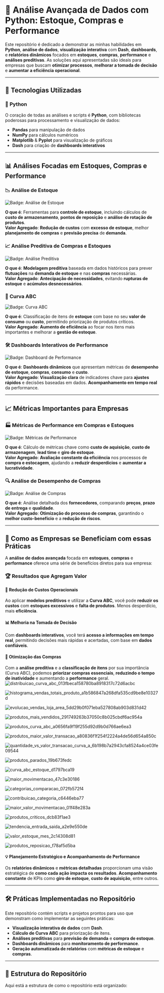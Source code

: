 # 🚀 **Análise Avançada de Dados com Python: Estoque, Compras e Performance**

Este repositório é dedicado a demonstrar as minhas habilidades em **Python**, **análise de dados**, **visualização interativa** com **Dash**, **dashboards**, e **relatórios dinâmicos** focados em **estoques**, **compras**, **performance** e **análises preditivas**. As soluções aqui apresentadas são ideais para empresas que buscam **otimizar processos**, **melhorar a tomada de decisão** e **aumentar a eficiência operacional**.

---

## 🔧 **Tecnologias Utilizadas**

### 🐍 **Python**
O coração de todas as análises e scripts é **Python**, com bibliotecas poderosas para processamento e visualização de dados:
- **Pandas** para manipulação de dados
- **NumPy** para cálculos numéricos
- **Matplotlib** & **Pyplot** para visualização de gráficos
- **Dash** para criação de **dashboards interativos**

---

## 📊 **Análises Focadas em Estoques, Compras e Performance**

### 📉 **Análise de Estoque**

![Badge: Análise de Estoque](https://img.shields.io/badge/Analise_Estoque-7748F1?style=flat&logo=python&logoColor=white)

**O que é**: Ferramentas para **controle de estoque**, incluindo cálculos de **custo de armazenamento**, **pontos de reposição** e **análise de rotação de produtos**.  
**Valor Agregado**: **Redução de custos** com **excesso de estoque**, melhor **planejamento de compras** e **previsão precisa** de **demanda**.

### 📈 **Análise Preditiva de Compras e Estoques**

![Badge: Análise Preditiva](https://img.shields.io/badge/Analise_Preditiva-7748F1?style=flat&logo=python&logoColor=white)

**O que é**: **Modelagem preditiva** baseada em dados históricos para prever **flutuações** na **demanda de estoque** e nas **compras** necessárias.  
**Valor Agregado**: **Antecipação de necessidades**, evitando **rupturas de estoque** e **acúmulos desnecessários**.

### 🔄 **Curva ABC**

![Badge: Curva ABC](https://img.shields.io/badge/Curva_ABC-7748F1?style=flat&logo=python&logoColor=white)

**O que é**: Classificação de itens de **estoque** com base no seu **valor de consumo** ou **custo**, permitindo priorização de produtos críticos.  
**Valor Agregado**: **Aumento de eficiência** ao focar nos itens mais importantes e melhorar a **gestão de estoque**.

### 🛠️ **Dashboards Interativos de Performance**

![Badge: Dashboard de Performance](https://img.shields.io/badge/Dashboard_Performance-7748F1?style=flat&logo=python&logoColor=white)

**O que é**: **Dashboards dinâmicos** que apresentam métricas de **desempenho de estoque**, **compras**, **consumo** e **custo**.  
**Valor Agregado**: **Visualização clara** de indicadores chave para **ajustes rápidos** e decisões baseadas em dados. **Acompanhamento em tempo real** da performance.

---

## 📈 **Métricas Importantes para Empresas**

### 🏭 **Métricas de Performance em Compras e Estoques**

![Badge: Métricas de Performance](https://img.shields.io/badge/Metrics_Performance-7748F1?style=flat&logo=python&logoColor=white)

**O que é**: Cálculo de métricas chave como **custo de aquisição**, **custo de armazenagem**, **lead time** e **giro de estoque**.  
**Valor Agregado**: **Avaliação constante da eficiência** nos processos de **compra e estocagem**, ajudando a **reduzir desperdícios** e **aumentar a lucratividade**.

### 🔍 **Análise de Desempenho de Compras**

![Badge: Análise de Compras](https://img.shields.io/badge/Analise_Compras-7748F1?style=flat&logo=python&logoColor=white)

**O que é**: Análise detalhada dos **fornecedores**, comparando **preços**, **prazo de entrega** e **qualidade**.  
**Valor Agregado**: **Otimização do processo de compras**, garantindo o **melhor custo-benefício** e a **redução de riscos**.

---

## 🎯 **Como as Empresas se Beneficiam com essas Práticas**

A **análise de dados avançada** focada em **estoques**, **compras** e **performance** oferece uma série de benefícios diretos para sua empresa:

### 🏆 **Resultados que Agregam Valor**

#### 🔄 **Redução de Custos Operacionais**

Ao aplicar **modelos preditivos** e utilizar a **Curva ABC**, você pode **reduzir os custos** com **estoques excessivos** e **falta de produtos**. Menos desperdício, mais **eficiência**.

#### 📊 **Melhoria na Tomada de Decisão**

Com **dashboards interativos**, você terá **acesso a informações em tempo real**, permitindo decisões mais rápidas e acertadas, com base em **dados confiáveis**.

#### 🧠 **Otimização das Compras**

Com a **análise preditiva** e a **classificação de itens** por sua importância (Curva ABC), podemos **priorizar compras essenciais**, **reduzindo o tempo de inatividade** e aumentando a **performance** geral.
![distribuicao_curva_abc_013fbeca158780ba8918317c72d6acbc](https://github.com/user-attachments/assets/0d3944ef-6b78-4a83-a6ef-fc7b5843dd0d)

![histograma_vendas_totais_produto_a1b586847a268dfa535cd9be8e10327d](https://github.com/user-attachments/assets/a0ecdc48-8b9b-44f4-99c8-97b57c5a3cde)

![evolucao_vendas_loja_area_5dd29b0f071eba527808ab903d831d42](https://github.com/user-attachments/assets/8854f6b9-7234-4a53-b233-b24bd63b187c)

![produtos_mais_vendidos_291749263b37050c8b025cbdf6ac954a](https://github.com/user-attachments/assets/4d92d388-f1d2-4f4b-9981-33bf8666bcd9)

![produtos_curva_abc_a0656fa9f19f255d92d9b0d766ae6ea3](https://github.com/user-attachments/assets/16cb4298-281a-4149-a1fd-2498955accd6)

![produtos_maior_valor_transacao_a80836f1f254f2224a4de56d654a850c](https://github.com/user-attachments/assets/8094f62a-1bcd-4405-89db-50ffc5ee1c2a)

![quantidade_vs_valor_transacao_curva_a_6b198b7a2943cfa8524a4ce03fe09544](https://github.com/user-attachments/assets/999ee54c-159c-49b8-831c-10eaac65fbde)

![produtos_parados_19b673fedc](https://github.com/user-attachments/assets/7ad99c9f-f438-4f71-9df6-909293a6fff5)

![curva_abc_estoque_d1797bca19](https://github.com/user-attachments/assets/db8612ec-85f4-412a-965d-502242fbb640)

![maior_movimentacao_47c3e30186](https://github.com/user-attachments/assets/596dcaaa-c6b6-458f-b76a-f0d7ab66fe5c)

![categorias_comparacao_072fb572f4](https://github.com/user-attachments/assets/015f0bf3-f68f-4319-8c92-3e155777a3c2)

![contribuicao_categoria_c6446eba77](https://github.com/user-attachments/assets/fd586013-df15-4c50-b9c7-e0ce6cd7af03)

![maior_valor_movimentacao_01f48e283a](https://github.com/user-attachments/assets/ac4e4c3e-4f39-47b2-9c3f-10aaece8bead)

![produtos_criticos_dcb83f1ae3](https://github.com/user-attachments/assets/f19b16a2-73c8-4dcf-b2e6-de962b83e42a)

![tendencia_entrada_saida_a2e9e550de](https://github.com/user-attachments/assets/23fba1c5-496d-4b01-aba4-ac5a75a93fd4)

![valor_estoque_mes_2c14308d81](https://github.com/user-attachments/assets/02b85737-f802-4940-8e6f-7ecf8c5f3185)

![produtos_reposicao_f78af5d5ba](https://github.com/user-attachments/assets/4f66e304-747d-41c2-92b0-439aeff2d038)

#### 💡 **Planejamento Estratégico e Acompanhamento de Performance**

Os **relatórios dinâmicos** e **métricas detalhadas** proporcionam uma visão estratégica de **como cada ação impacta os resultados**. **Acompanhamento constante** de KPIs como **giro de estoque**, **custo de aquisição**, entre outros.

---

## 🛠️ **Práticas Implementadas no Repositório**

Este repositório contém scripts e projetos prontos para uso que demonstram como implementar as seguintes práticas:

- **Visualização interativa de dados** com **Dash**.
- **Cálculo de Curva ABC** para priorização de itens.
- **Análises preditivas** para **previsão de demanda** e **compra de estoque**.
- **Dashboards dinâmicos** para **monitoramento de performance**.
- **Geração automatizada de relatórios** com **métricas de estoque** e **compras**.

---

## 📂 **Estrutura do Repositório**

Aqui está a estrutura de como o repositório está organizado:



